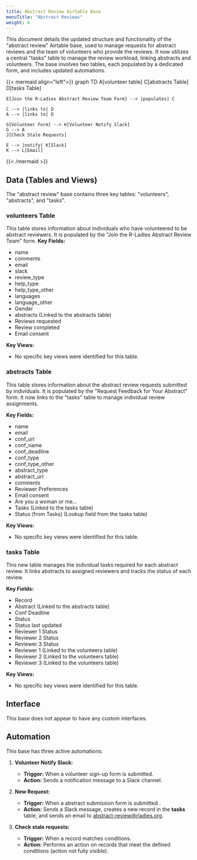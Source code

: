 ```yaml
---
title: Abstract Review Airtable Base
menuTitle: "Abstract Reviews"
weight: 8
---
```


This document details the updated structure and functionality of the "abstract review" Airtable base, used to manage requests for abstract reviews and the team of volunteers who provide the reviews. It now utilizes a central "tasks" table to manage the review workload, linking abstracts and volunteers. The base involves two tables, each populated by a dedicated form, and includes updated automations.

{{< mermaid  align="left">}}
graph TD
A[volunteer table]
C[abstracts Table]
D[tasks Table]

    E[Join the R-Ladies Abstract Review Team Form] --> |populates| C

    C --> |links to| D
    A --> |links to| D

    G[Volunteer Form] --> H[Volunteer Notify Slack]
    G --> A
    J[Check Stale Requests]

    E --> |notify| K[Slack]
    K --> L[Email]

{{< /mermaid >}}

## Data (Tables and Views)

The "abstract review" base contains three key tables: "volunteers", "abstracts", and "tasks".

### volunteers Table

This table stores information about individuals who have volunteered to be abstract reviewers. It is populated by the "Join the R-Ladies Abstract Review Team" form.
**Key Fields:**

- name
- comments
- email
- slack
- review_type
- help_type
- help_type_other
- languages
- language_other
- Gender
- abstracts (Linked to the abstracts table)
- Reviews requested
- Review completed
- Email consent

**Key Views:**

- No specific key views were identified for this table.

### abstracts Table

This table stores information about the abstract review requests submitted by individuals. It is populated by the "Request Feedback for Your Abstract" form. It now links to the "tasks" table to manage individual review assignments.

**Key Fields:**

- name
- email
- conf_url
- conf_name
- conf_deadline
- conf_type
- conf_type_other
- abstract_type
- abstract_url
- comments
- Reviewer Preferences
- Email consent
- Are you a woman or me…
- Tasks (Linked to the tasks table)
- Status (from Tasks) (Lookup field from the tasks table)

**Key Views:**

- No specific key views were identified for this table.

### tasks Table

This new table manages the individual tasks required for each abstract review. It links abstracts to assigned reviewers and tracks the status of each review.

**Key Fields:**

- Record
- Abstract (Linked to the abstracts table)
- Conf Deadline
- Status
- Status last updated
- Reviewer 1 Status
- Reviewer 2 Status
- Reviewer 3 Status
- Reviewer 1 (Linked to the volunteers table)
- Reviewer 2 (Linked to the volunteers table)
- Reviewer 3 (Linked to the volunteers table)

**Key Views:**

- No specific key views were identified for this table.

## Interface

This base does not appear to have any custom interfaces.

## Automation

This base has three active automations:

1.  **Volunteer Notify Slack:**

    - **Trigger:** When a volunteer sign-up form is submitted.
    - **Action:** Sends a notification message to a Slack channel.

2.  **New Request:**

    - **Trigger:** When a abstract submission form is submitted .
    - **Action:** Sends a Slack message, creates a new record in the **tasks** table, and sends an email to abstract-review@rladies.org.

3.  **Check stale requests:**
    - **Trigger:** When a record matches conditions.
    - **Action:** Performs an action on records that meet the defined conditions (action not fully visible).

